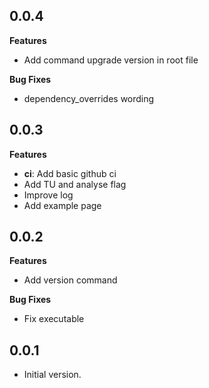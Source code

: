 ## 0.0.4

**Features**

- Add command upgrade version in root file

**Bug Fixes**

- dependency_overrides wording

## 0.0.3

**Features**

- **ci**: Add basic github ci
- Add TU and analyse flag
- Improve log
- Add example page 

## 0.0.2

**Features**

- Add version command

**Bug Fixes**

- Fix executable

## 0.0.1

- Initial version.